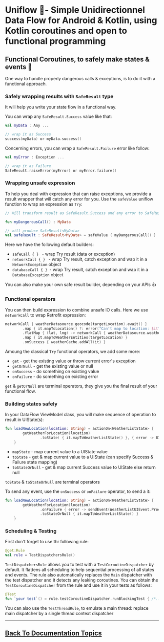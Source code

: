 # Uniflow 🦄- Simple Unidirectionnel Data Flow for Android & Kotlin, using Kotlin coroutines and open to functional programming

## Functional Coroutines, to safely make states & events 🌈

One way to handle properly dangerous calls & exceptions, is to do it with a functional approach.

### Safely wrapping results with `SafeResult` type

It will help you write your state flow in a functional way.

You can wrap any `SafeResult.Success` value like that:

```kotlin
val myData : Any ...

// wrap it as Success
success(myData) or myData.success()
```

Concerning errors, you can wrap a `SafeResult.Failure` error like follow:

```kotlin
val myError : Exception ...

// wrap it as Failure
SafeResult.raiseError(myError) or myError.failure()
```

### Wrapping unsafe expression

To help you deal with expression that can raise exceptions, we provide a result wrapper that will catch any error for you. Use the `safeValue` uniflow function to wrap an expression as `Try`:

```kotlin
// Will transform result as SafeResult.Success and any error to SafeResult.Error

fun myDangerousCall() : MyData

// will produce SafeResult<MyData>
val safeResult : SafeResult<MyData> = safeValue { myDangerousCall() }
```

Here we have the following default builders:

- `safeCall { } ` - wrap Try result (data or exception)
- `networkCall { } ` - wrap Try result, catch exception and wap it in a `NetworkException` object
- `databaseCall { } `- wrap Try result, catch exception and wap it in a `DatabaseException` object

You can also make your own safe result builder, depending on your APIs 👍

### Functional operators

You can then build expression to combine unsafe IO calls. Here we use `networkCall` to wrap Retrofit expression:

```kotlin
networkCall { weatherDatasource.geocode(targetLocation).await() }
	    .map { it.mapToLocation() ?: error("Can't map to location: $it") }
	    .flatMap { (lat, lng) -> networkCall { weatherDatasource.weather(lat, lng).await() } }
	    .map { it.mapToWeatherEntities(targetLocation) }
	    .onSuccess { weatherCache.addAll(it) }
```

Amoung the classical `Try` functional operators, we add some more:  
- `get` - get the existing value or throw current error's exception
- `getOrNull` - get the existing value or null
- `onSuccess` - do something on existing value
- `onFailure` - do something on existing error

`get` & `getOrNull` are terminal operators, they give you the final result of your functional flow.

### Building states safely

In your DataFlow ViewModel class, you will make sequence of operation to result in UIState(s):

```kotlin
fun loadNewLocation(location: String) = actionOn<WeatherListState> {
        getWeatherForLocation(location)
                .toState( { it.mapToWeatherListState() }, { error -> UIState.Failed(error = error) })
    }
```

- `mapState` - map current value to a UIState value
- `toState` - get & map current value to a UIState (can specify Success & Failure state mapping)
- `toStateOrNull` - get & map current Success value to UIState else return null

`toState` & `toStateOrNull` are terminal operators

To send any event, use the `onSuccess` or `onFailure` operator, to send a it:

```kotlin
fun loadNewLocation(location: String) = actionOn<WeatherListState> {
        getWeatherForLocation(location)
                .onFailure { error -> sendEvent(WeatherListUIEvent.ProceedLocationFailed(location, error)) }
                .toStateOrNull { it.mapToWeatherListState() }
    }
```

### Scheduling & Testing

First don't forget to use thr following rule:

```kotlin
@get:Rule
val rule = TestDispatchersRule()
```

`TestDispatchersRule` allows you to test with a `TestCoroutineDispatcher` by default.
It flattens all scheduling to help sequential processing of all states and events.
The rule also automatically replaces the `Main` dispatcher with the test dispatcher and it detects any leaking coroutines.
You can obtain the `TestCoroutineDispatcher` from the rule and use it in your tests as follows:

```kotlin
@Test
fun `your test`() = rule.testCoroutineDispatcher.runBlockingTest { /*..*/ }
```

You can also use the `TestThreadRule`, to emulate a main thread: replace main dispatcher by a single thread context dispatcher

----

## [Back To Documentation Topics](../README.md#getting-started--documentation-)
